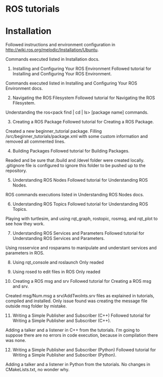 # ROS tutorials

# Installation

Followed instructions and environment configuration in http://wiki.ros.org/melodic/Installation/Ubuntu.

Commands executed listed in Installation docs.

1. Installing and Configuring Your ROS Environment
Followed tutorial for Installing and Configuring Your ROS Environment.

Commands executed listed in Installing and Configuring Your ROS Environment docs.

2. Navigating the ROS Filesystem
Followed tutorial for Navigating the ROS Filesystem.

Understanding the ros<pack find | cd | ls> [package name] commands.

3. Creating a ROS Package
Followed tutorial for Creating a ROS Package.

Created a new beginner_tutorial package. Filling /src/beginner_tutorials/package.xml with some custom information and removed all commented lines.

4. Building Packages
Followed tutorial for Building Packages.

Readed and be sure that /build and /devel folder were created locally. .gitignore file is configured to ignore this folder to be pushed up to the repository.

5. Understanding ROS Nodes
Followed tutorial for Understanding ROS Nodes.

ROS commands executions listed in Understanding ROS Nodes docs.

6. Understanding ROS Topics
Followed tutorial for Understanding ROS Topics.

Playing with turtlesim, and using rqt_graph, rostopic, rosmsg, and rqt_plot to see how they work.

7. Understanding ROS Services and Parameters
Followed tutorial for Understanding ROS Services and Parameters.

Using rosservice and rosparams to manipulate and understant services and parameters in ROS.

8. Using rqt_console and roslaunch
Only readed

9. Using rosed to edit files in ROS
Only readed

10. Creating a ROS msg and srv
Followed tutorial for Creating a ROS msg and srv.

Created msg/Num.msg a srv/AddTwoInts.srv files as explained in tutorials, compiled and installed. Only issue found was creating the message file outside msg folder by mistake.

11. Writing a Simple Publisher and Subscriber (C++)
Followed tutorial for Writing a Simple Publisher and Subscriber (C++).

Adding a talker and a listener in C++ from the tutorials. I'm going to suppose there are no errors in code execution, because in compilation there was none.

12. Writing a Simple Publisher and Subscriber (Python)
Followed tutorial for Writing a Simple Publisher and Subscriber (Python).

Adding a talker and a listener in Python from the tutorials. No changes in CMakeLists.txt, no wonder why.
